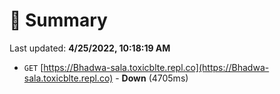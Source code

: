 # 📖 Summary
Last updated: **4/25/2022, 10:18:19 AM**

- `GET` [https://Bhadwa-sala.toxicblte.repl.co](https://Bhadwa-sala.toxicblte.repl.co) - **Down** (4705ms)
